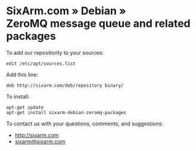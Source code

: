 # SixArm.com » Debian » <br> ZeroMQ message queue and related packages

To add our repositority to your sources:

    edit /etc/apt/sources.list

Add this line:

    deb http://sixarm.com/deb/repository binary/

To install:

    apt-get update
    apt-get install sixarm-debian-zeromq-packages

To contact us with your questions, comments, and suggestions:

 * http://sixarm.com
 * sixarm@sixarm.com
